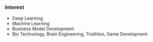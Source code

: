 ##
### Interest
- Deep Learning
- Machine Learning
- Business Model Development
- Bio Technology, Brain Engineering, Triathlon, Game Development

##
